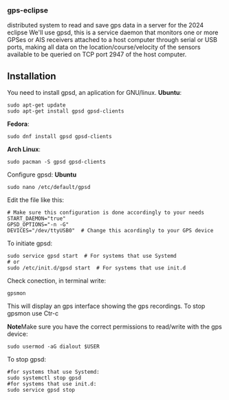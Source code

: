 ### gps-eclipse
distributed system to read and save gps data in a server for the 2024 eclipse
We'll use gpsd, this is a service daemon that monitors one or more GPSes or AIS receivers attached to a host computer through serial or USB ports, making all data on the location/course/velocity of the sensors available to be queried on TCP port 2947 of the host computer.

## Installation
You need to install gpsd, an aplication for GNU/linux. 
**Ubuntu**:
```
sudo apt-get update
sudo apt-get install gpsd gpsd-clients
```
**Fedora**:
```
sudo dnf install gpsd gpsd-clients
```
**Arch Linux**:
```
sudo pacman -S gpsd gpsd-clients
```
Configure gpsd:
**Ubuntu**
```
sudo nano /etc/default/gpsd
```

Edit the file like this:
```
# Make sure this configuration is done accordingly to your needs
START_DAEMON="true"
GPSD_OPTIONS="-n -G"
DEVICES="/dev/ttyUSB0"  # Change this acordingly to your GPS device
```
To initiate gpsd:
```
sudo service gpsd start  # For systems that use Systemd
# or
sudo /etc/init.d/gpsd start  # For systems that use init.d
```

Check conection, in terminal write:
```
gpsmon
```
This will display an gps interface showing the gps recordings.
To stop gpsmon use Ctr-c

**Note**Make sure you have the correct permissions to read/write with the gps device:
```
sudo usermod -aG dialout $USER
```
To stop gpsd:
```
#for systems that use Systemd:
sudo systemctl stop gpsd
#for systems that use init.d:
sudo service gpsd stop
```
